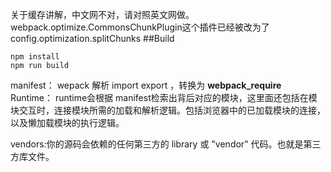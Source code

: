 关于缓存讲解，中文网不对，请对照英文网做。
webpack.optimize.CommonsChunkPlugin这个插件已经被改为了config.optimization.splitChunks
##Build

```$xslt
npm install
npm run build
```
manifest： wepack 解析 import export ，转换为 __webpack_require__
Runtime：  runtime会根据 manifest检索出背后对应的模块，这里面还包括在模块交互时，连接模块所需的加载和解析逻辑。包括浏览器中的已加载模块的连接，以及懒加载模块的执行逻辑。

vendors:你的源码会依赖的任何第三方的 library 或 "vendor" 代码。也就是第三方库文件。
